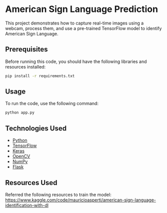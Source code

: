 # American Sign Language Prediction

This project demonstrates how to capture real-time images using a webcam, process them, and use a pre-trained TensorFlow model to identify American Sign Language.

## Prerequisites

Before running this code, you should have the following libraries and resources installed:

```bash
pip install -r requirements.txt
```

## Usage

To run the code, use the following command:

```bash
python app.py
```

## Technologies Used

* [Python](https://www.python.org/)
* [TensorFlow](https://www.tensorflow.org/)
* [Keras](https://keras.io/)
* [OpenCV](https://opencv.org/)
* [NumPy](https://numpy.org/)
* [Flask](https://flask.palletsprojects.com/en/1.1.x/)

## Resources Used

Referred the following resources to train the model:
<https://www.kaggle.com/code/mauricioasperti/american-sign-language-identification-with-dl>

